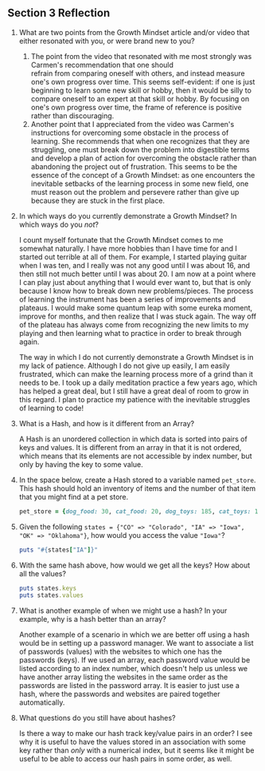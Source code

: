 ## Section 3 Reflection

1. What are two points from the Growth Mindset article and/or video that either resonated with you, or were brand new to you?

    1. The point from the video that resonated with me most strongly was Carmen's recommendation that one should    
       refrain from comparing oneself with others, and instead measure one's own progress over time. This seems self-evident: if one is just beginning to learn some new skill or hobby, then it would be silly to compare oneself to an expert at that skill or hobby. By focusing on one's own progress over time, the frame of reference is positive rather than discouraging.
    2. Another point that I appreciated from the video was Carmen's instructions for overcoming some obstacle in the
       process of learning. She recommends that when one recognizes that they are struggling, one must break down the problem into digestible terms and develop a plan of action for overcoming the obstacle rather than abandoning the project out of frustration. This seems to be the essence of the concept of a Growth Mindset: as one encounters the inevitable setbacks of the learning process in some new field, one must reason out the problem and persevere rather than give up because they are stuck in the first place.         

1. In which ways do you currently demonstrate a Growth Mindset? In which ways do you _not_?

    I count myself fortunate that the Growth Mindset comes to me somewhat naturally. I have more hobbies than I have time for and I started out terrible at all of them. For example, I started playing guitar when I was ten, and I really was not any good until I was about 16, and then still not much better until I was about 20. I am now at a point where I can play just about anything that I would ever want to, but that is only because I know how to break down new problems/pieces. The process of learning the instrument has been a series of improvements and plateaus. I would make some quantum leap with some eureka moment, improve for months, and then realize that I was stuck again. The way off of the plateau has always come from recognizing the new limits to my playing and then learning what to practice in order to break through again.

    The way in which I do not currently demonstrate a Growth Mindset is in my lack of patience. Although I do not give up easily, I am easily frustrated, which can make the learning process more of a grind than it needs to be. I took up a daily meditation practice a few years ago, which has helped a great deal, but I still have a great deal of room to grow in this regard. I plan to practice my patience with the inevitable struggles of learning to code!

1. What is a Hash, and how is it different from an Array?

    A Hash is an unordered collection in which data is sorted into pairs of keys and values. It is different from an array in that it is not ordered, which means that its elements are not accessible by index number, but only by having the key to some value.

1. In the space below, create a Hash stored to a variable named `pet_store`.  This hash should hold an inventory of items and the number of that item that you might find at a pet store.

    ```ruby
    pet_store = {dog_food: 30, cat_food: 20, dog_toys: 185, cat_toys: 115, leashes: 30}
    ```

1. Given the following `states = {"CO" => "Colorado", "IA" => "Iowa", "OK" => "Oklahoma"}`, how would you access the value `"Iowa"`?

    ```ruby
    puts "#{states["IA"]}"
    ```

1. With the same hash above, how would we get all the keys?  How about all the values?

    ```ruby
    puts states.keys
    puts states.values
    ```

1. What is another example of when we might use a hash?  In your example, why is a hash better than an array?

    Another example of a scenario in which we are better off using a hash would be in setting up a password manager. We want to associate a list of passwords (values) with the websites to which one has the passwords (keys). If we used an array, each password value would be listed according to an index number, which doesn't help us unless we have another array listing the websites in the same order as the passwords are listed in the password array. It is easier to just use a hash, where the passwords and websites are paired together automatically.

1. What questions do you still have about hashes?

    Is there a way to make our hash track key/value pairs in an order? I see why it is useful to have the values stored in an association with some key rather than *only* with a numerical index, but it seems like it might be useful to be able to access our hash pairs in some order, as well.
